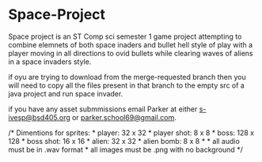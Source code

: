 # Space-Project
Space project is an ST Comp sci semester 1 game project attempting to combine elemnets of both space inaders and bullet hell style of play with a player moving in all directions to ovid bullets while clearing waves of aliens in a space invaders style.

if oyu are trying to download from the merge-requested branch then you will need to copy all the files present in that branch to the empty src of a java project and run space invader.

if you have any asset submmissions email Parker at either s-ivesp@bsd405.org or parker.school69@gmail.com.

/* Dimentions for sprites:
	 * player: 32 x 32
	 * player shot: 8 x 8
	 * boss: 128 x 128
	 * boss shot: 16 x 16
	 * alien: 32 x 32
	 * alien bomb: 8 x 8
	 * 
	 * all audio must be in .wav format
	 * all images must be .png with no background
	 */
